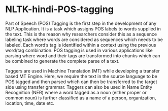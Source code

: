 # NLTK-hindi-POS-tagging


Part of Speech (POS) Tagging is the first step in the development of any NLP Application. It is a task which assigns POS labels to words supplied in the text. This is the reason why researchers consider this as a sequence labeling task where words are considered as sequences which needs to be labeled. Each word’s tag is identified within a context using the previous word/tag combination. POS tagging is used in various applications like parsing where word and their tags are transformed into chunks which can be combined to generate the complete parse of a text.

Taggers are used in Machine Translation (MT) while developing a transfer based MT Engine. Here, we require the text in the source language to be POS tagged and then parsed which can then be transferred to the target side using transfer grammar. Taggers can also be used in Name Entity Recognition (NER) where a word tagged as a noun (either proper or common noun) is further classified as a name of a person, organization, location, time, date etc.


